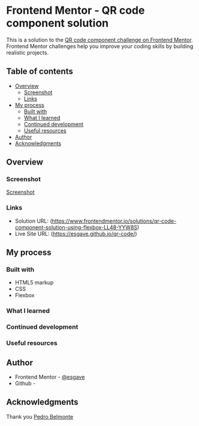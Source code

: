 # Frontend Mentor - QR code component solution

This is a solution to the [QR code component challenge on Frontend Mentor](https://www.frontendmentor.io/challenges/qr-code-component-iux_sIO_H). Frontend Mentor challenges help you improve your coding skills by building realistic projects. 

## Table of contents

- [Overview](#overview)
  - [Screenshot](#screenshot)
  - [Links](#links)
- [My process](#my-process)
  - [Built with](#built-with)
  - [What I learned](#what-i-learned)
  - [Continued development](#continued-development)
  - [Useful resources](#useful-resources)
- [Author](#author)
- [Acknowledgments](#acknowledgments)

## Overview

### Screenshot

[Screenshot](.screenshot.png)

### Links

- Solution URL: (https://www.frontendmentor.io/solutions/qr-code-component-solution-using-flexbox-LL48-YYW8S)
- Live Site URL: (https://esgave.github.io/qr-code/)

## My process

### Built with

- HTML5 markup
- CSS
- Flexbox

### What I learned

### Continued development

### Useful resources

## Author

- Frontend Mentor - [@esgave](https://www.frontendmentor.io/profile/esgave)
- Github - 

## Acknowledgments

Thank you [Pedro Belmonte](https://github.com/pedrobelmonte8)
